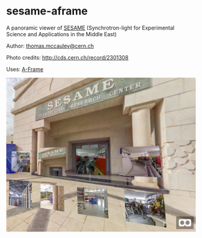 # sesame-aframe
A panoramic viewer of [SESAME](http://www.sesame.org.jo) (Synchrotron-light for Experimental Science and Applications in the Middle East)

Author: thomas.mccauley@cern.ch

Photo credits: http://cds.cern.ch/record/2301308

Uses: [A-Frame](https://aframe.io/)

<img src="https://github.com/tpmccauley/sesame-aframe/blob/master/img/sesame-screenshot.png"></img>
